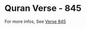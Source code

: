 # Quran Verse - 845 

For more infos, See [Verse 845](https://www.quranbookk.com/quran/search?q=845)
